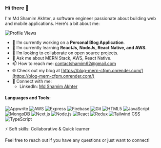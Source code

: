 ### Hi there 👋
I'm Md Shamim Akhter, a software engineer passionate about building web and mobile applications. Here's a bit about me:

![Profile Views](https://komarev.com/ghpvc/?username=techjmi&color=brightgreen)

- 🔭 I’m currently working on a **Personal Blog Application**.
- 🌱 I’m currently learning **ReactJs, NodeJs, React Native, and AWS**.
- 👯 I’m looking to collaborate on open source projects.
- 💬 Ask me about MERN Stack, AWS, React Native.
- 📫 How to reach me: [contactshamim62@gmail.com](mailto:contactshamim62@gmail.com)
- 🌐 Check out my blog at [https://blog-mern-cfpm.onrender.com/](https://blog-mern-cfpm.onrender.com/)
- 🚀 Connect with me:
  - LinkedIn: [Md Shamim Akhter](www.linkedin.com/in/md-shamim-akhter-b12624193)

#### Languages and Tools:
![Appwrite](https://img.shields.io/badge/-Appwrite-05122A?style=flat&logo=appwrite)
![AWS](https://img.shields.io/badge/-AWS-05122A?style=flat&logo=amazon-aws)
![Express](https://img.shields.io/badge/-Express-05122A?style=flat&logo=express)
![Firebase](https://img.shields.io/badge/-Firebase-05122A?style=flat&logo=firebase)
![Git](https://img.shields.io/badge/-Git-05122A?style=flat&logo=git)
![HTML5](https://img.shields.io/badge/-HTML5-05122A?style=flat&logo=html5)
![JavaScript](https://img.shields.io/badge/-JavaScript-05122A?style=flat&logo=javascript)
![MongoDB](https://img.shields.io/badge/-MongoDB-05122A?style=flat&logo=mongodb)
![Next.js](https://img.shields.io/badge/-Next.js-05122A?style=flat&logo=nextdotjs)
![Node.js](https://img.shields.io/badge/-Node.js-05122A?style=flat&logo=node.js)
![React](https://img.shields.io/badge/-React-05122A?style=flat&logo=react)
![Redux](https://img.shields.io/badge/-Redux-05122A?style=flat&logo=redux)
![Tailwind CSS](https://img.shields.io/badge/-Tailwind_CSS-05122A?style=flat&logo=tailwind-css)
![TypeScript](https://img.shields.io/badge/-TypeScript-05122A?style=flat&logo=typescript)

⚡ Soft skills: Collaborative & Quick learner

Feel free to reach out if you have any questions or just want to connect!




